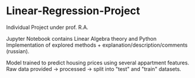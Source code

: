 # Linear-Regression-Project
Individual Project under prof. R.A.

Jupyter Notebook contains Linear Algebra theory and Python Implementation of explored methods + explanation/description/comments (russian).

Model trained to predict housing prices using several appartment features. Raw data provided -> processed -> split into "test" and "train" datasets.
